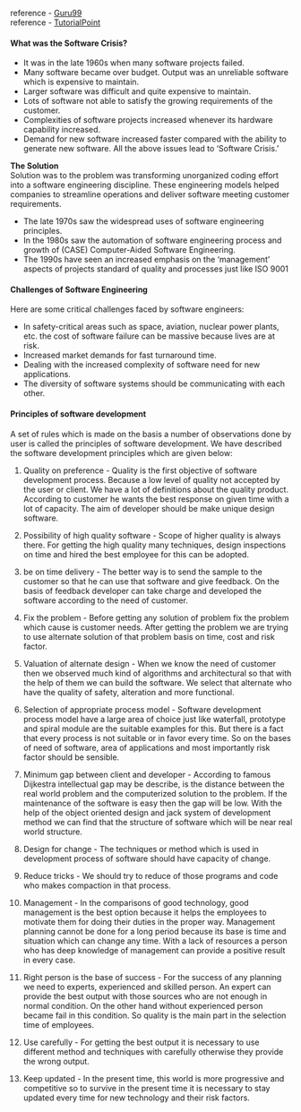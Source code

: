 reference - [Guru99](https://www.guru99.com/software-engineering-tutorial.html)  
reference - [TutorialPoint](https://www.tutorialspoint.com/software_engineering/se_overview_qa3.htm)  

#### What was the Software Crisis?
- It was in the late 1960s when many software projects failed.
- Many software became over budget. Output was an unreliable software which is expensive to maintain.
- Larger software was difficult and quite expensive to maintain.
- Lots of software not able to satisfy the growing requirements of the customer.
- Complexities of software projects increased whenever its hardware capability increased.
- Demand for new software increased faster compared with the ability to generate new software.
All the above issues lead to ‘Software Crisis.’

**The Solution**  
Solution was to the problem was transforming unorganized coding effort into a software engineering discipline. These engineering models helped companies to streamline operations and deliver software meeting customer requirements.
- The late 1970s saw the widespread uses of software engineering principles.
- In the 1980s saw the automation of software engineering process and growth of (CASE) Computer-Aided Software Engineering.
- The 1990s have seen an increased emphasis on the ‘management’ aspects of projects standard of quality and processes just like ISO 9001

#### Challenges of Software Engineering
Here are some critical challenges faced by software engineers:  
- In safety-critical areas such as space, aviation, nuclear power plants, etc. the cost of software failure can be massive because lives are at risk.
- Increased market demands for fast turnaround time.
- Dealing with the increased complexity of software need for new applications.
- The diversity of software systems should be communicating with each other.


#### Principles of software development
A set of rules which is made on the basis a number of observations done by user is called the principles of software development. We have described the software development principles which are given below:

1. Quality on preference - Quality is the first objective of software development process. Because a low level of quality not accepted by the user or client. We have a lot of definitions about the quality product. According to customer he wants the best response on given time with a lot of capacity. The aim of developer should be make unique design software.

2. Possibility of high quality software - Scope of higher quality is always there. For getting the high quality many techniques, design inspections on time and hired the best employee for this can be adopted.

3. be on time delivery - The better way is to send the sample to the customer so that he can use that software and give feedback. On the basis of feedback developer can take charge and developed the software according to the need of customer.

4. Fix the problem - Before getting any solution of problem fix the problem which cause is customer needs. After getting the problem we are trying to use alternate solution of that problem basis on time, cost and risk factor.

5. Valuation of alternate design - When we know the need of customer then we observed much kind of algorithms and architectural so that with the help of them we can build the software. We select that alternate who have the quality of safety, alteration and more functional.

6. Selection of appropriate process model - Software development process model have a large area of choice just like waterfall, prototype and spiral module are the suitable examples for this. But there is a fact that every process is not suitable or in favor every time. So on the bases of need of software, area of applications and most importantly risk factor should be sensible.

7. Minimum gap between client and developer - According to famous Dijkestra intellectual gap may be describe, is the distance between the real world problem and the computerized solution to the problem. If the maintenance of the software is easy then the gap will be low. With the help of the object oriented design and jack system of development method we can find that the structure of software which will be near real world structure.

8. Design for change - The techniques or method which is used in development process of software should have capacity of change.

9. Reduce tricks - We should try to reduce of those programs and code who makes compaction in that process.

10. Management - In the comparisons of good technology, good management is the best option because it helps the employees to motivate them for doing their duties in the proper way. Management planning cannot be done for a long period because its base is time and situation which can change any time. With a lack of resources a person who has deep knowledge of management can provide a positive result in every case.

11. Right person is the base of success - For the success of any planning we need to experts, experienced and skilled person. An expert can provide the best output with those sources who are not enough in normal condition. On the other hand without experienced person became fail in this condition. So quality is the main part in the selection time of employees.

12. Use carefully - For getting the best output it is necessary to use different method and techniques with carefully otherwise they provide the wrong output.

13. Keep updated - In the present time, this world is more progressive and competitive so to survive in the present time it is necessary to stay updated every time for new technology and their risk factors.
